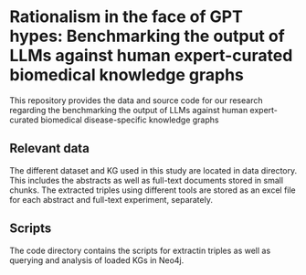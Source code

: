 # Rationalism in the face of GPT hypes: Benchmarking the output of LLMs against human expert-curated biomedical knowledge graphs
This repository provides the data and source code for our research regarding the benchmarking the output of LLMs against human expert-curated biomedical disease-specific knowledge graphs

## Relevant data
The different dataset and KG used in this study are located in data directory. This includes the abstracts as well as full-text documents stored in small chunks. The extracted triples using different tools are stored as an excel file for each abstract and full-text experiment, separately. 

## Scripts
The code directory contains the scripts for extractin triples as well as querying and analysis of loaded KGs in Neo4j.

